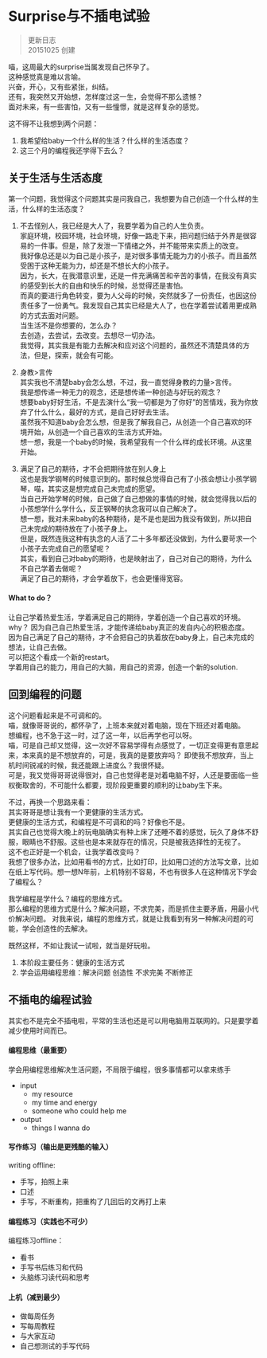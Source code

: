 # Surprise与不插电试验

>更新日志  
>20151025 创建

喵，这周最大的surprise当属发现自己怀孕了。  
这种感觉真是难以言喻。  
兴奋，开心，又有些紧张，纠结。   
还有，我突然又开始想，怎样度过这一生，会觉得不那么遗憾？  
面对未来，有一些害怕，又有一些憧憬，就是这样复杂的感觉。


这不得不让我想到两个问题：
1. 我希望给baby一个什么样的生活？什么样的生活态度？
2. 这三个月的编程我还学得下去么？


## 关于生活与生活态度
第一个问题，我觉得这个问题其实是问我自己，我想要为自己创造一个什么样的生活，什么样的生活态度？

1. 不去怪别人，我已经是大人了，我要学着为自己的人生负责。  
家庭环境，校园环境，社会环境，好像一路走下来，把问题归结于外界是很容易的一件事。但是，除了发泄一下情绪之外，并不能带来实质上的改变。  
我好像总还是以为自己是小孩子，是对很多事情无能为力的小孩子。而且虽然受困于这种无能为力，却还是不想长大的小孩子。  
因为，长大，在我潜意识里，还是一件充满痛苦和辛苦的事情，在我没有真实的感受到长大的自由和快乐的时候，总觉得还是害怕。  
而真的要进行角色转变，要为人父母的时候，突然就多了一份责任，也因这份责任多了一份勇气。我发现自己其实已经是大人了，也在学着尝试着用更成熟的方式去面对问题。  
当生活不是你想要的，怎么办？  
去创造，去尝试，去改变。去想尽一切办法。  
我觉得，其实我是有能力去解决和应对这个问题的，虽然还不清楚具体的方法，但是，探索，就会有可能。

2. 身教>言传  
其实我也不清楚baby会怎么想，不过，我一直觉得身教的力量>言传。  
我是想传递一种无力的观念，还是想传递一种创造与好玩的观念？  
想要baby好好生活，不是去演什么“我一切都是为了你好”的苦情戏，我为你放弃了什么什么，最好的方式，是自己好好去生活。  
虽然我不知道baby会怎么想，但是我了解我自己，从创造一个自己喜欢的环境开始，从创造一个自己喜欢的生活方式开始。  
想一想，我是一个baby的时候，我希望我有一个什么样的成长环境。从这里开始。

3. 满足了自己的期待，才不会把期待放在别人身上  
这也是我学钢琴的时候意识到的。那时候总觉得自己有了小孩会想让小孩学钢琴，喵，其实这是想完成自己未完成的愿望。  
当自己开始学琴的时候，自己做了自己想做的事情的时候，就会觉得我以后的小孩想学什么学什么，反正钢琴的执念我可以自己解决了。  
想一想，我对未来baby的各种期待，是不是也是因为我没有做到，所以把自己未完成的期待放在了小孩子身上。  
但是，既然连我这种有执念的人活了二十多年都还没做到，为什么要苛求一个小孩子去完成自己的愿望呢？  
其实，看到自己对baby的期待，也是映射出了，自己对自己的期待，为什么不自己学着去做呢？  
满足了自己的期待，才会学着放下，也会更懂得宽容。  

#### What to do？
让自己学着热爱生活，学着满足自己的期待，学着创造一个自己喜欢的环境。  
why？
因为自己自己热爱生活，才能传递给baby真正的发自内心的积极态度。  
因为自己满足了自己的期待，才不会把自己的执着放在baby身上，自己未完成的想法，让自己去做。  
可以把这个看成一个新的restart。  
学着用自己的能力，用自己的大脑，用自己的资源，创造一个新的solution.

## 回到编程的问题

这个问题看起来是不可调和的。  
喵，就像哥哥说的，都怀孕了，上班本来就对着电脑，现在下班还对着电脑。  
想编程，也不急于这一时，过了这一年，以后再学也可以呀。  
喵，可是自己却又觉得，这一次好不容易学得有点感觉了，一切正变得更有意思起来，本来真的是不想放弃的，可是，我真的是要放弃吗？ 
即使我不想放弃，当上机时间锐减的时候，我还能跟上进度么？我很怀疑。  
可是，我又觉得哥哥说得很对，自己也觉得老是对着电脑不好，人还是要面临一些权衡取舍的，不可能什么都要，现阶段更重要的顺利的让baby生下来。  



不过，再换一个思路来看：  
其实哥哥是想让我有一个更健康的生活方式。  
更健康的生活方式，和编程是不可调和的吗？好像也不是。  
其实自己也觉得大晚上的玩电脑确实有种上床了还睡不着的感觉，玩久了身体不舒服，眼睛也不舒服。这些也是本来就存在的情况，只是被我选择性的无视了。  
这不也正好是一个机会，让我学着改变吗？  
我想了很多办法，比如用看书的方式，比如打印，比如用口述的方法写文章，比如在纸上写代码。想一想N年前，上机特别不容易，不也有很多人在这种情况下学会了编程么？

我学编程是学什么？编程的思维方式。  
那么编程的思维方式是什么？解决问题，不求完美，而是抓住主要矛盾，用最小代价解决问题。
对我来说，编程的思维方式，就是让我看到有另一种解决问题的可能，学会创造性的去解决。

既然这样，不如让我试一试啦，就当是好玩啦。
1. 本阶段主要任务：健康的生活方式
2. 学会运用编程思维：解决问题 创造性 不求完美 不断修正

## 不插电的编程试验
其实也不是完全不插电啦，平常的生活也还是可以用电脑用互联网的。只是要学着减少使用时间而已。


#### 编程思维（最重要）
学会用编程思维解决生活问题，不局限于编程，很多事情都可以拿来练手
 - input
    - my resource 
    - my time and energy
    - someone who could help me
 - output
    - things I wanna do


#### 写作练习（输出是更残酷的输入）
 writing offline:
 
 - 手写，拍照上来
 - 口述
 - 手写，不断重构，把重构了几回后的文再打上来

#### 编程练习（实践也不可少）
编程练习offline：
 - 看书
 - 手写书后练习和代码
 - 头脑练习读代码和思考

#### 上机（减到最少）
  
 - 做每周任务
 - 写每周教程
 - 与大家互动
 - 自己想测试的手写代码


